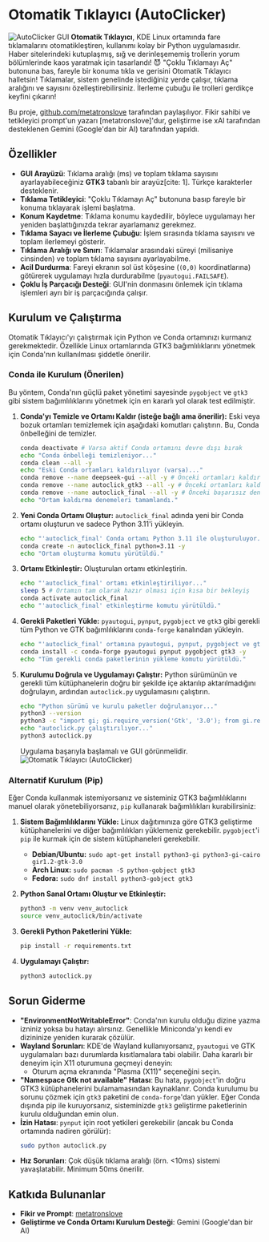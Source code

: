 # Otomatik Tıklayıcı (AutoClicker)

![AutoClicker GUI](https://via.placeholder.com/300x250?text=Otomatik+T%C4%B1klay%C4%B1c%C4%B1+GUI) **Otomatik Tıklayıcı**, KDE Linux ortamında fare tıklamalarını otomatikleştiren, kullanımı kolay bir Python uygulamasıdır. Haber sitelerindeki kutuplaşmış, sığ ve derinleşememiş trollerin yorum bölümlerinde kaos yaratmak için tasarlandı! 😈 "Çoklu Tıklamayı Aç" butonuna bas, fareyle bir konuma tıkla ve gerisini Otomatik Tıklayıcı halletsin! Tıklamalar, sistem genelinde istediğiniz yerde çalışır, tıklama aralığını ve sayısını özelleştirebilirsiniz. İlerleme çubuğu ile trolleri gerdikçe keyfini çıkarın!

Bu proje, [github.com/metatronslove](https://github.com/metatronslove) tarafından paylaşılıyor. Fikir sahibi ve tetikleyici prompt'un yazarı [metatronslove]'dur, geliştirme ise xAI tarafından desteklenen Gemini (Google'dan bir AI) tarafından yapıldı.

## Özellikler
-   **GUI Arayüzü**: Tıklama aralığı (ms) ve toplam tıklama sayısını ayarlayabileceğiniz **GTK3** tabanlı bir arayüz[cite: 1]. Türkçe karakterler desteklenir.
-   **Tıklama Tetikleyici**: "Çoklu Tıklamayı Aç" butonuna basıp fareyle bir konuma tıklayarak işlemi başlatma.
-   **Konum Kaydetme**: Tıklama konumu kaydedilir, böylece uygulamayı her yeniden başlattığınızda tekrar ayarlamanız gerekmez.
-   **Tıklama Sayacı ve İlerleme Çubuğu**: İşlem sırasında tıklama sayısını ve toplam ilerlemeyi gösterir.
-   **Tıklama Aralığı ve Sınırı**: Tıklamalar arasındaki süreyi (milisaniye cinsinden) ve toplam tıklama sayısını ayarlayabilme.
-   **Acil Durdurma**: Fareyi ekranın sol üst köşesine (`(0,0)` koordinatlarına) götürerek uygulamayı hızla durdurabilme (`pyautogui.FAILSAFE`).
-   **Çoklu İş Parçacığı Desteği**: GUI'nin donmasını önlemek için tıklama işlemleri ayrı bir iş parçacığında çalışır.

## Kurulum ve Çalıştırma

Otomatik Tıklayıcı'yı çalıştırmak için Python ve Conda ortamınızı kurmanız gerekmektedir. Özellikle Linux ortamlarında GTK3 bağımlılıklarını yönetmek için Conda'nın kullanılması şiddetle önerilir.

### Conda ile Kurulum (Önerilen)

Bu yöntem, Conda'nın güçlü paket yönetimi sayesinde `pygobject` ve `gtk3` gibi sistem bağımlılıklarını yönetmek için en kararlı yol olarak test edilmiştir.

1.  **Conda'yı Temizle ve Ortamı Kaldır (isteğe bağlı ama önerilir):**
    Eski veya bozuk ortamları temizlemek için aşağıdaki komutları çalıştırın. Bu, Conda önbelleğini de temizler.

    ```bash
    conda deactivate # Varsa aktif Conda ortamını devre dışı bırak
    echo "Conda önbelleği temizleniyor..."
    conda clean --all -y
    echo "Eski Conda ortamları kaldırılıyor (varsa)..."
    conda remove --name deepseek-gui --all -y # Önceki ortamları kaldır
    conda remove --name autoclick_gtk3 --all -y # Önceki ortamları kaldır
    conda remove --name autoclick_final --all -y # Önceki başarısız denemeyi kaldır
    echo "Ortam kaldırma denemeleri tamamlandı."
    ```

2.  **Yeni Conda Ortamı Oluştur:**
    `autoclick_final` adında yeni bir Conda ortamı oluşturun ve sadece Python 3.11'i yükleyin.

    ```bash
    echo "'autoclick_final' Conda ortamı Python 3.11 ile oluşturuluyor..."
    conda create -n autoclick_final python=3.11 -y
    echo "Ortam oluşturma komutu yürütüldü."
    ```

3.  **Ortamı Etkinleştir:**
    Oluşturulan ortamı etkinleştirin.

    ```bash
    echo "'autoclick_final' ortamı etkinleştiriliyor..."
    sleep 5 # Ortamın tam olarak hazır olması için kısa bir bekleyiş
    conda activate autoclick_final
    echo "'autoclick_final' etkinleştirme komutu yürütüldü."
    ```

4.  **Gerekli Paketleri Yükle:**
    `pyautogui`, `pynput`, `pygobject` ve `gtk3` gibi gerekli tüm Python ve GTK bağımlılıklarını `conda-forge` kanalından yükleyin.

    ```bash
    echo "'autoclick_final' ortamına pyautogui, pynput, pygobject ve gtk3 conda-forge'dan yükleniyor..."
    conda install -c conda-forge pyautogui pynput pygobject gtk3 -y
    echo "Tüm gerekli conda paketlerinin yükleme komutu yürütüldü."
    ```

5.  **Kurulumu Doğrula ve Uygulamayı Çalıştır:**
    Python sürümünün ve gerekli tüm kütüphanelerin doğru bir şekilde içe aktarılıp aktarılmadığını doğrulayın, ardından `autoclick.py` uygulamasını çalıştırın.

    ```bash
    echo "Python sürümü ve kurulu paketler doğrulanıyor..."
    python3 --version
    python3 -c "import gi; gi.require_version('Gtk', '3.0'); from gi.repository import Gtk; import pyautogui; import pynput; print('Tüm gerekli paketler başarıyla içe aktarıldı ve Gtk 3.0 mevcut.')"
    echo "autoclick.py çalıştırılıyor..."
    python3 autoclick.py
    ```
    Uygulama başarıyla başlamalı ve GUI görünmelidir.
    ![Otomatik Tıklayıcı (AutoClicker)](https://github.com/metatronslove/auto-clicker/blob/Ekran_Görüntüsü_20250521_130718.png)

### Alternatif Kurulum (Pip)

Eğer Conda kullanmak istemiyorsanız ve sisteminiz GTK3 bağımlılıklarını manuel olarak yönetebiliyorsanız, `pip` kullanarak bağımlılıkları kurabilirsiniz:

1.  **Sistem Bağımlılıklarını Yükle:**
    Linux dağıtımınıza göre GTK3 geliştirme kütüphanelerini ve diğer bağımlılıkları yüklemeniz gerekebilir. `pygobject`'i `pip` ile kurmak için de sistem kütüphaneleri gerekebilir.
    * **Debian/Ubuntu:** `sudo apt-get install python3-gi python3-gi-cairo gir1.2-gtk-3.0`
    * **Arch Linux:** `sudo pacman -S python-gobject gtk3`
    * **Fedora:** `sudo dnf install python3-gobject gtk3`

2.  **Python Sanal Ortamı Oluştur ve Etkinleştir:**
    ```bash
    python3 -m venv venv_autoclick
    source venv_autoclick/bin/activate
    ```

3.  **Gerekli Python Paketlerini Yükle:**
    ```bash
    pip install -r requirements.txt
    ```

4.  **Uygulamayı Çalıştır:**
    ```bash
    python3 autoclick.py
    ```

## Sorun Giderme

-   **"EnvironmentNotWritableError"**: Conda'nın kurulu olduğu dizine yazma izniniz yoksa bu hatayı alırsınız. Genellikle Miniconda'yı kendi ev dizininize yeniden kurarak çözülür.
-   **Wayland Sorunları**: KDE'de Wayland kullanıyorsanız, `pyautogui` ve GTK uygulamaları bazı durumlarda kısıtlamalara tabi olabilir. Daha kararlı bir deneyim için X11 oturumuna geçmeyi deneyin:
    -   Oturum açma ekranında "Plasma (X11)" seçeneğini seçin.
-   **"Namespace Gtk not available" Hatası**: Bu hata, `pygobject`'in doğru GTK3 kütüphanelerini bulamamasından kaynaklanır. Conda kurulumu bu sorunu çözmek için `gtk3` paketini de `conda-forge`'dan yükler. Eğer Conda dışında pip ile kuruyorsanız, sisteminizde `gtk3` geliştirme paketlerinin kurulu olduğundan emin olun.
-   **İzin Hatası**: `pynput` için root yetkileri gerekebilir (ancak bu Conda ortamında nadiren görülür):
    ```bash
    sudo python autoclick.py
    ```
-   **Hız Sorunları**: Çok düşük tıklama aralığı (örn. <10ms) sistemi yavaşlatabilir. Minimum 50ms önerilir.

## Katkıda Bulunanlar
-   **Fikir ve Prompt**: [metatronslove](https://github.com/metatronslove)
-   **Geliştirme ve Conda Ortamı Kurulum Desteği**: Gemini (Google'dan bir AI)